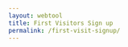 ```yaml
---
layout: webtool
title: First Visitors Sign up
permalink: /first-visit-signup/
---
```

<div class='container bg-light my-4 p-4'>

 <script src="https://widgets.healcode.com/javascripts/healcode.js" type="text/javascript"></script>

<healcode-widget data-type="prospects" data-widget-partner="object" data-widget-id="1f2447148a4" data-widget-version="0"></healcode-widget>

</div>
